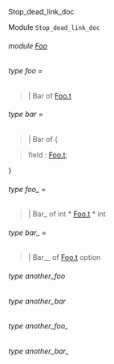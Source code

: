 Stop_dead_link_doc

Module `Stop_dead_link_doc`

<a id="module-Foo"></a>

###### module [Foo](Stop_dead_link_doc.Foo.md)

<a id="type-foo"></a>

###### type foo = 

<a id="type-foo.Bar"></a>

> | Bar of [Foo.t](Stop_dead_link_doc.Foo.md#type-t)

<a id="type-bar"></a>

###### type bar = 

<a id="type-bar.Bar"></a>

> | Bar of {

<a id="type-bar.field"></a>

> field : [Foo.t](Stop_dead_link_doc.Foo.md#type-t);

}

<a id="type-foo_"></a>

###### type foo_ = 

<a id="type-foo_.Bar_"></a>

> | Bar_ of int * [Foo.t](Stop_dead_link_doc.Foo.md#type-t) * int

<a id="type-bar_"></a>

###### type bar_ = 

<a id="type-bar_.Bar__"></a>

> | Bar__ of [Foo.t](Stop_dead_link_doc.Foo.md#type-t) option

<a id="type-another_foo"></a>

###### type another_foo

<a id="type-another_bar"></a>

###### type another_bar

<a id="type-another_foo_"></a>

###### type another_foo_

<a id="type-another_bar_"></a>

###### type another_bar_
